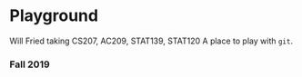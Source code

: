 # Playground
Will Fried taking CS207, AC209, STAT139, STAT120
A place to play with `git`.

### Fall 2019
